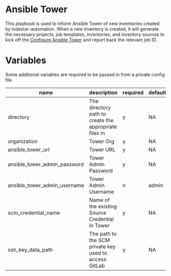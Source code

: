 # Ansible Tower

This playbook is used to inform Ansible Tower of new inventories created by lodestar-automation. When a new inventory is created, it will generate the necessary projects, job templates, inventories, and inventory sources to kick off the [Configure Ansible Tower](https://github.com/redhat-cop/infra-ansible/blob/master/playbooks/ansible/tower/configure-ansible-tower.yml) and report back the relevant job ID.

# Variables

Some additional variables are required to be passed in from a private config file

| name      | description                                           | required | default |
|-----------|-------------------------------------------------------|----------|---------|
| directory | The directory path to create the appropriate files in | y        | NA      |
| organization | Tower Org | y | NA |
| ansible_tower_url | Tower URL | y | NA |
| ansible_tower_admin_password | Tower Admin Password | y | NA |
| ansible_tower_admin_username | Tower Admin Username | n | admin |
| scm_credential_name | Name of the existing Source Credential in Tower | y | NA |
| ssh_key_data_path | The path to the SCM private key used to access GitLab | y | NA |

